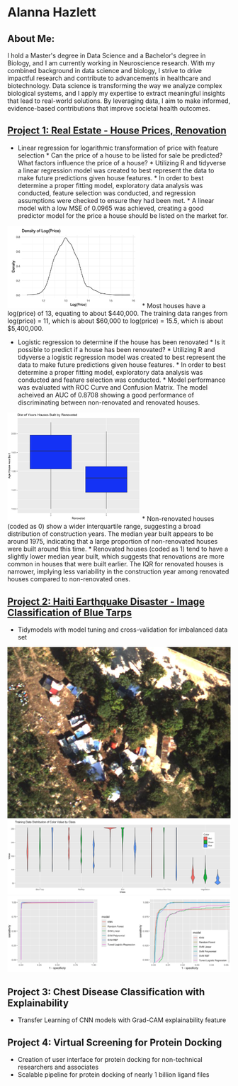 # Alanna Hazlett

## About Me:
I hold a Master's degree in Data Science and a Bachelor's degree in Biology, and I am currently working in Neuroscience research. With my combined background in data science and biology, I strive to drive impactful research and contribute to advancements in healthcare and biotechnology. Data science is transforming the way we analyze complex biological systems, and I apply my expertise to extract meaningful insights that lead to real-world solutions. By leveraging data, I aim to make informed, evidence-based contributions that improve societal health outcomes.

## [Project 1: Real Estate - House Prices, Renovation](https://github.com/AlannaHazlett/STAT6021/tree/main/Project%202)
* Linear regression for logarithmic transformation of price with feature selection
        * Can the price of a house to be listed for sale be predicted? What factors influence the price of a house? 
        * Utilizing R and tidyverse a linear regression model was created to best represent the data to make future predictions given house features.
        * In order to best determine a proper fitting model, exploratory data analysis was conducted, feature selection was conducted, and regression assumptions were checked to ensure they had been met.
        * A linear model with a low MSE of 0.0965 was achieved, creating a good predictor model for the price a house should be listed on the market for.
  
<img src="/Images/Log(Price)Dist.png" width="300">
        * Most houses have a log(price) of 13, equating to about $440,000. The training data ranges from log(price) = 11, which is about $60,000 to log(price) = 15.5, which is about $5,400,000.
        
* Logistic regression to determine if the house has been renovated
        * Is it possible to predict if a house has been renovated?
        * Utilizing R and tidyverse a logistic regression model was created to best represent the data to make future predictions given house features.
        * In order to best determine a proper fitting model, exploratory data analysis was conducted and feature selection was conducted.
        * Model performance was evaluated with ROC Curve and Confusion Matrix. The model acheived an AUC of 0.8708 showing a good performance of discriminating between non-renovated and renovated houses. 

<img src="/Images/Age_Renovated.png" width="300">
        * Non-renovated houses (coded as 0) show a wider interquartile range, suggesting a broad distribution of construction years. The median year built appears to be around 1975, indicating that a large proportion of non-renovated houses were built around this time.
        * Renovated houses (coded as 1) tend to have a slightly lower median year built, which suggests that renovations are more common in houses that were built earlier. The IQR for renovated houses is narrower, implying less variability in the construction year among renovated houses compared to non-renovated ones.
      


  
## [Project 2: Haiti Earthquake Disaster - Image Classification of Blue Tarps](https://github.com/AlannaHazlett/DS6030/blob/main/Project/Project2_Group4.Rmd)
* Tidymodels with model tuning and cross-validation for imbalanced data set


![](/Images/orthovnir071_makeshift_villiage1.jpg)
![](/Images/ClassDistributions.png)
![](/Images/ROCCurve2.png)


## Project 3: Chest Disease Classification with Explainability
* Transfer Learning of CNN models with Grad-CAM explainability feature

## Project 4: Virtual Screening for Protein Docking
* Creation of user interface for protein docking for non-technical researchers and associates
* Scalable pipeline for protein docking of nearly 1 billion ligand files
